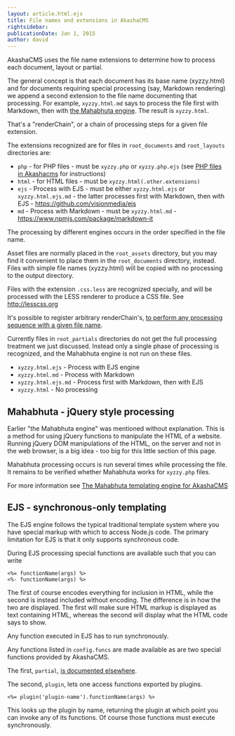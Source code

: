 ```yaml
---
layout: article.html.ejs
title: File names and extensions in AkashaCMS 
rightsidebar:
publicationDate: Jan 1, 2015
author: david
---
```

AkashaCMS uses the file name extensions to determine how to process each document, layout or partial.  

The general concept is that each document has its base name (xyzzy.html) and for documents requiring special processing (say, Markdown rendering) we append a second extension to the file name documenting that processing.  For example, `xyzzy.html.md` says to process the file first with Markdown, then with [the Mahabhuta engine](mahabhuta.html).  The result is `xyzzy.html`.

That's a "renderChain", or a chain of processing steps for a given file extension.

The extensions recognized are for files in `root_documents` and `root_layouts` directories are:

* `php` - for PHP files - must be `xyzzy.php` or `xyzzy.php.ejs` (see [PHP files in Akashacms](php-documents.html) for instructions)
* `html` - for HTML files - must be `xyzzy.html(.other.extensions)`
* `ejs` - Process with EJS - must be either `xyzzy.html.ejs` or `xyzzy.html.ejs.md` - the latter processes first with Markdown, then with EJS - https://github.com/visionmedia/ejs
* `md` - Process with Markdown - must be `xyzzy.html.md` - https://www.npmjs.com/package/markdown-it

The processing by different engines occurs in the order specified in the file name.

Asset files are normally placed in the `root_assets` directory, but you may find it convenient to place them in the `root_documents` directory, instead.  Files with simple file names (xyzzy.html) will be copied with no processing to the output directory.  

Files with the extension `.css.less` are recognized specially, and will be processed with the LESS renderer to produce a CSS file.  See http://lesscss.org

It's possible to register arbitrary renderChain's, [to perform any processing sequence with a given file name](../configuration/ab-plugins.html).  

Currently files in `root_partials` directories do not get the full processing treatment we just discussed.  Instead only a single phase of processing is recognized, and the Mahabhuta engine is not run on these files.

* `xyzzy.html.ejs` - Process with EJS engine
* `xyzzy.html.md` - Process with Markdown
* `xyzzy.html.ejs.md` - Process first with Markdown, then with EJS
* `xyzzy.html` - No processing

## Mahabhuta - jQuery style processing

Earlier "the Mahabhuta engine" was mentioned without explanation.  This is a method for using jQuery functions to manipulate the HTML of a website.  Running jQuery DOM manipulations of the HTML, on the server and not in the web browser, is a big idea - too big for this little section of this page.

Mahabhuta processing occurs is run several times while processing the file.  It remains to be verified whether Mahabhuta works for `xyzzy.php` files.

For more information see [The Mahabhuta templating engine for AkashaCMS](mahabhuta.html)

## EJS - synchronous-only templating

The EJS engine follows the typical traditional template system where you have special markup with which to access Node.js code.  The primary limitation for EJS is that it only supports synchronous code.

During EJS processing special functions are available such that you can write

```
<%= functionName(args) %>
<%- functionName(args) %>
```

The first of course encodes everything for inclusion in HTML, while the second is instead included without encoding.  The difference is in how the two are displayed.  The first will make sure HTML markup is displayed as text containing HTML, whereas the second will display what the HTML code says to show.

Any function executed in EJS has to run synchronously.

Any functions listed in `config.funcs` are made available as are two special functions provided by AkashaCMS.

The first, `partial`, [is documented elsewhere](/layouts/partials.html).

The second, `plugin`, lets one access functions exported by plugins.

```
<%= plugin('plugin-name').functionName(args) %>
```

This looks up the plugin by name, returning the plugin at which point you can invoke any of its functions.  Of course those functions must execute synchronously.

